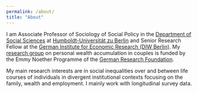 ```yaml
---
permalink: /about/
title: "About"
---
```


I am Associate Professor of Sociology of Social Policy in the [Department of Social Sciences](https://www.sowi.hu-berlin.de/en/index.html?set_language=en) at [Humboldt-Universität zu Berlin](https://www.hu-berlin.de/en?set_language=en) and Senior Research Fellow at the [German Institute for Economic Research (DIW Berlin)](https://www.diw.de/en). My [research group](https://www.sowi.hu-berlin.de/en/lehrbereiche-en/sozpolsoz/research/mywealth_eng/research?set_language=en) on personal wealth accumulation in couples is funded by the Emmy Noether Programme of the [German Research Foundation](https://www.dfg.de/en/index.jsp).

My main research interests are in social inequalities over and between life courses of individuals in divergent institutional contexts focusing on the family, wealth and employment. I mainly work with longitudinal survey data.